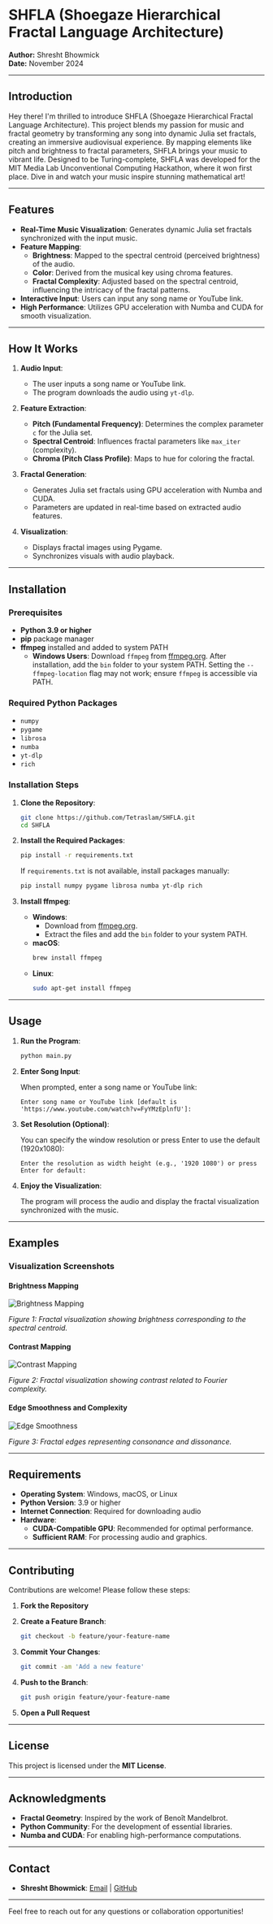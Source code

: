 # SHFLA (Shoegaze Hierarchical Fractal Language Architecture)

**Author:** Shresht Bhowmick  
**Date:** November 2024

---

## Introduction

Hey there! I'm thrilled to introduce SHFLA (Shoegaze Hierarchical Fractal Language Architecture). This project blends my passion for music and fractal geometry by transforming any song into dynamic Julia set fractals, creating an immersive audiovisual experience. By mapping elements like pitch and brightness to fractal parameters, SHFLA brings your music to vibrant life. Designed to be Turing-complete, SHFLA was developed for the MIT Media Lab Unconventional Computing Hackathon, where it won first place. Dive in and watch your music inspire stunning mathematical art!

---

## Features

- **Real-Time Music Visualization**: Generates dynamic Julia set fractals synchronized with the input music.
- **Feature Mapping**:
  - **Brightness**: Mapped to the spectral centroid (perceived brightness) of the audio.
  - **Color**: Derived from the musical key using chroma features.
  - **Fractal Complexity**: Adjusted based on the spectral centroid, influencing the intricacy of the fractal patterns.
- **Interactive Input**: Users can input any song name or YouTube link.
- **High Performance**: Utilizes GPU acceleration with Numba and CUDA for smooth visualization.

---

## How It Works

1. **Audio Input**:
   - The user inputs a song name or YouTube link.
   - The program downloads the audio using `yt-dlp`.

2. **Feature Extraction**:
   - **Pitch (Fundamental Frequency)**: Determines the complex parameter `c` for the Julia set.
   - **Spectral Centroid**: Influences fractal parameters like `max_iter` (complexity).
   - **Chroma (Pitch Class Profile)**: Maps to hue for coloring the fractal.

3. **Fractal Generation**:
   - Generates Julia set fractals using GPU acceleration with Numba and CUDA.
   - Parameters are updated in real-time based on extracted audio features.

4. **Visualization**:
   - Displays fractal images using Pygame.
   - Synchronizes visuals with audio playback.

---

## Installation

### Prerequisites

- **Python 3.9 or higher**
- **pip** package manager
- **ffmpeg** installed and added to system PATH
  - **Windows Users**: Download `ffmpeg` from [ffmpeg.org](https://ffmpeg.org/download.html#build-windows). After installation, add the `bin` folder to your system PATH. Setting the `--ffmpeg-location` flag may not work; ensure `ffmpeg` is accessible via PATH.

### Required Python Packages

- `numpy`
- `pygame`
- `librosa`
- `numba`
- `yt-dlp`
- `rich`

### Installation Steps

1. **Clone the Repository**:

   ```bash
   git clone https://github.com/Tetraslam/SHFLA.git
   cd SHFLA
   ```

2. **Install the Required Packages**:

   ```bash
   pip install -r requirements.txt
   ```

   If `requirements.txt` is not available, install packages manually:

   ```bash
   pip install numpy pygame librosa numba yt-dlp rich
   ```

3. **Install ffmpeg**:

   - **Windows**:
     - Download from [ffmpeg.org](https://ffmpeg.org/download.html#build-windows).
     - Extract the files and add the `bin` folder to your system PATH.
   - **macOS**:
     ```bash
     brew install ffmpeg
     ```
   - **Linux**:
     ```bash
     sudo apt-get install ffmpeg
     ```

---

## Usage

1. **Run the Program**:

   ```bash
   python main.py
   ```

2. **Enter Song Input**:

   When prompted, enter a song name or YouTube link:

   ```
   Enter song name or YouTube link [default is 'https://www.youtube.com/watch?v=FyYMzEplnfU']:
   ```

3. **Set Resolution (Optional)**:

   You can specify the window resolution or press Enter to use the default (1920x1080):

   ```
   Enter the resolution as width height (e.g., '1920 1080') or press Enter for default:
   ```

4. **Enjoy the Visualization**:

   The program will process the audio and display the fractal visualization synchronized with the music.

---

## Examples

### Visualization Screenshots

#### Brightness Mapping

![Brightness Mapping](images/brightness.png)

*Figure 1: Fractal visualization showing brightness corresponding to the spectral centroid.*

#### Contrast Mapping

![Contrast Mapping](images/fourier.png)

*Figure 2: Fractal visualization showing contrast related to Fourier complexity.*

#### Edge Smoothness and Complexity

![Edge Smoothness](images/edge_smoothness.png)

*Figure 3: Fractal edges representing consonance and dissonance.*

---

## Requirements

- **Operating System**: Windows, macOS, or Linux
- **Python Version**: 3.9 or higher
- **Internet Connection**: Required for downloading audio
- **Hardware**:
  - **CUDA-Compatible GPU**: Recommended for optimal performance.
  - **Sufficient RAM**: For processing audio and graphics.

---

## Contributing

Contributions are welcome! Please follow these steps:

1. **Fork the Repository**

2. **Create a Feature Branch**:

   ```bash
   git checkout -b feature/your-feature-name
   ```

3. **Commit Your Changes**:

   ```bash
   git commit -am 'Add a new feature'
   ```

4. **Push to the Branch**:

   ```bash
   git push origin feature/your-feature-name
   ```

5. **Open a Pull Request**

---

## License

This project is licensed under the **MIT License**.

---

## Acknowledgments

- **Fractal Geometry**: Inspired by the work of Benoît Mandelbrot.
- **Python Community**: For the development of essential libraries.
- **Numba and CUDA**: For enabling high-performance computations.

---

## Contact

- **Shresht Bhowmick**: [Email](mailto:bhowmick.sh@northeastern.edu) | [GitHub](https://github.com/Tetraslam)

---

Feel free to reach out for any questions or collaboration opportunities!